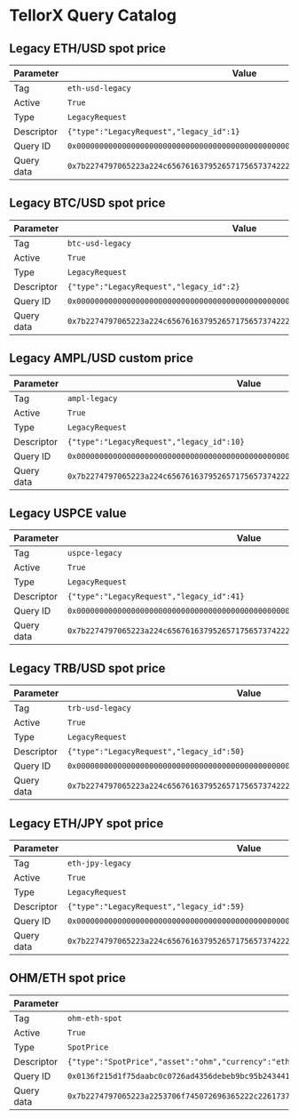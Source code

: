 # TellorX Query Catalog

## Legacy ETH/USD spot price

| Parameter | Value |
| --- | --- |
| Tag | `eth-usd-legacy` |
| Active | `True` |
| Type | `LegacyRequest` |
| Descriptor | `{"type":"LegacyRequest","legacy_id":1}` |
| Query ID | `0x0000000000000000000000000000000000000000000000000000000000000001` |
| Query data | `0x7b2274797065223a224c656761637952657175657374222c226c65676163795f6964223a317d` |

## Legacy BTC/USD spot price

| Parameter | Value |
| --- | --- |
| Tag | `btc-usd-legacy` |
| Active | `True` |
| Type | `LegacyRequest` |
| Descriptor | `{"type":"LegacyRequest","legacy_id":2}` |
| Query ID | `0x0000000000000000000000000000000000000000000000000000000000000002` |
| Query data | `0x7b2274797065223a224c656761637952657175657374222c226c65676163795f6964223a327d` |

## Legacy AMPL/USD custom price

| Parameter | Value |
| --- | --- |
| Tag | `ampl-legacy` |
| Active | `True` |
| Type | `LegacyRequest` |
| Descriptor | `{"type":"LegacyRequest","legacy_id":10}` |
| Query ID | `0x000000000000000000000000000000000000000000000000000000000000000a` |
| Query data | `0x7b2274797065223a224c656761637952657175657374222c226c65676163795f6964223a31307d` |

## Legacy USPCE value

| Parameter | Value |
| --- | --- |
| Tag | `uspce-legacy` |
| Active | `True` |
| Type | `LegacyRequest` |
| Descriptor | `{"type":"LegacyRequest","legacy_id":41}` |
| Query ID | `0x0000000000000000000000000000000000000000000000000000000000000029` |
| Query data | `0x7b2274797065223a224c656761637952657175657374222c226c65676163795f6964223a34317d` |

## Legacy TRB/USD spot price

| Parameter | Value |
| --- | --- |
| Tag | `trb-usd-legacy` |
| Active | `True` |
| Type | `LegacyRequest` |
| Descriptor | `{"type":"LegacyRequest","legacy_id":50}` |
| Query ID | `0x0000000000000000000000000000000000000000000000000000000000000032` |
| Query data | `0x7b2274797065223a224c656761637952657175657374222c226c65676163795f6964223a35307d` |

## Legacy ETH/JPY spot price

| Parameter | Value |
| --- | --- |
| Tag | `eth-jpy-legacy` |
| Active | `True` |
| Type | `LegacyRequest` |
| Descriptor | `{"type":"LegacyRequest","legacy_id":59}` |
| Query ID | `0x000000000000000000000000000000000000000000000000000000000000003b` |
| Query data | `0x7b2274797065223a224c656761637952657175657374222c226c65676163795f6964223a35397d` |

## OHM/ETH spot price

| Parameter | Value |
| --- | --- |
| Tag | `ohm-eth-spot` |
| Active | `True` |
| Type | `SpotPrice` |
| Descriptor | `{"type":"SpotPrice","asset":"ohm","currency":"eth"}` |
| Query ID | `0x0136f215d1f75daabc0c0726ad4356debeb9bc95b24344165145a56684995966` |
| Query data | `0x7b2274797065223a2253706f745072696365222c226173736574223a226f686d222c2263757272656e6379223a22657468227d` |
